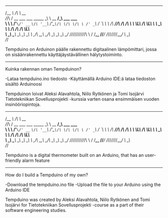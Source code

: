  ______                               __                                
/\__  _\                             /\ \          __                   
\/_/\ \/    __    ___ ___   _____    \_\ \  __  __/\_\    ___     ___   
   \ \ \  /'__`\/' __` __`\/\ '__`\  /'_` \/\ \/\ \/\ \ /' _ `\  / __`\ 
    \ \ \/\  __//\ \/\ \/\ \ \ \L\ \/\ \L\ \ \ \_\ \ \ \/\ \/\ \/\ \L\ \
     \ \_\ \____\ \_\ \_\ \_\ \ ,__/\ \___,_\ \____/\ \_\ \_\ \_\ \____/
      \/_/\/____/\/_/\/_/\/_/\ \ \/  \/__,_ /\/___/  \/_/\/_/\/_/\/___/ 
                              \ \_\                                     
                               \/_/                                     
                               
Tempduino on Arduinon päälle rakennettu digitaalinen lämpömittari, jossa on sisäänrakennettu käyttäjäystävällinen hälytystoiminto.
****************************************************************************************************************************************

Kuinka rakennan oman Tempduinon?

-Lataa tempduino.ino tiedosto
-Käyttämällä Arduino IDE:ä lataa tiedoston sisältö Arduinoosi 



Tempduinon loivat Aleksi Alavahtola, Niilo Rytkönen ja Tomi Isojärvi Tietotekniikan Sovellusprojekti -kurssia varten osana ensimmäisen vuoden insinööriopintoja.


 ______                               __                                
/\__  _\                             /\ \          __                   
\/_/\ \/    __    ___ ___   _____    \_\ \  __  __/\_\    ___     ___   
   \ \ \  /'__`\/' __` __`\/\ '__`\  /'_` \/\ \/\ \/\ \ /' _ `\  / __`\ 
    \ \ \/\  __//\ \/\ \/\ \ \ \L\ \/\ \L\ \ \ \_\ \ \ \/\ \/\ \/\ \L\ \
     \ \_\ \____\ \_\ \_\ \_\ \ ,__/\ \___,_\ \____/\ \_\ \_\ \_\ \____/
      \/_/\/____/\/_/\/_/\/_/\ \ \/  \/__,_ /\/___/  \/_/\/_/\/_/\/___/ 
                              \ \_\                                     
                               \/_/                                     

Tempduino is a digital thermometer built on an Arduino, that has an user-friendly alarm feature
****************************************************************************************************************************************

How do I build a Tempduino of my own?

-Download the tempduino.ino file
-Upload the file to your Arduino using the Arduino IDE



Tempduino was created by Aleksi Alavahtola, Niilo Rytkönen and Tomi Isojärvi for Tietotekniikan Sovellusprojekti -course as a part of their software engineering studies.
